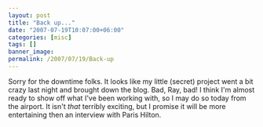 ```yaml
---
layout: post
title: "Back up..."
date: "2007-07-19T10:07:00+06:00"
categories: [misc]
tags: []
banner_image: 
permalink: /2007/07/19/Back-up
---
```


Sorry for the downtime folks. It looks like my little (secret) project went a bit crazy last night and brought down the blog. Bad, Ray, bad! I think I'm almost ready to show off what I've been working with, so I may do so today from the airport. It isn't <i>that</i> terribly exciting, but I promise it will be more entertaining then an interview with Paris Hilton.